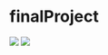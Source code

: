 # finalProject


<img src="https://capsule-render.vercel.app/api?type=waving&color=3CB371&height=150&section=header&text='final'&fontSize=20" />
<img src="https://capsule-render.vercel.app/api?type=waving&color=3CB371&height=150&section=footer&text='final'&fontSize=20" />
